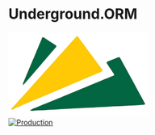 # Underground.ORM

![logo](doc/logo.png)  
[![Production](https://github.com/Underground-NET/Underground.ORM/actions/workflows/production.yml/badge.svg?branch=master)](https://github.com/Underground-NET/Underground.ORM/actions/workflows/production.yml)
